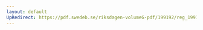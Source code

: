 ```yaml
---
layout: default
UpRedirect: https://pdf.swedeb.se/riksdagen-volumeG-pdf/199192/reg_199192/reg_199192_0859.pdf
---
```

